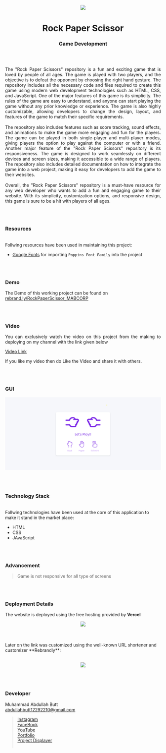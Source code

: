 <p align="center">
  <img src = "#" width="300">
</p>

<h1 align="center">
  Rock Paper Scissor
</h1>

<h3 align="center">
  Game Development
</h3>


<br><br>

<p align="justify">
The "Rock Paper Scissors" repository is a fun and exciting game that is loved by people of all ages. The game is played with two players, and the objective is to defeat the opponent by choosing the right hand gesture. The repository includes all the necessary code and files required to create this game using modern web development technologies such as HTML, CSS, and JavaScript.
One of the major features of this game is its simplicity. The rules of the game are easy to understand, and anyone can start playing the game without any prior knowledge or experience. The game is also highly customizable, allowing developers to change the design, layout, and features of the game to match their specific requirements.
<br><br>
The repository also includes features such as score tracking, sound effects, and animations to make the game more engaging and fun for the players. The game can be played in both single-player and multi-player modes, giving players the option to play against the computer or with a friend.
Another major feature of the "Rock Paper Scissors" repository is its responsiveness. The game is designed to work seamlessly on different devices and screen sizes, making it accessible to a wide range of players. The repository also includes detailed documentation on how to integrate the game into a web project, making it easy for developers to add the game to their websites.
<br><br>
Overall, the "Rock Paper Scissors" repository is a must-have resource for any web developer who wants to add a fun and engaging game to their website. With its simplicity, customization options, and responsive design, this game is sure to be a hit with players of all ages.
</p>


<br><br>
<!-- ................................................................................................................................. -->


### Resources
<br>
Follwing resources have been used in maintaining this project:

- [Google Fonts](https://fonts.google.com/) for importing `Poppins Font Family`  into the project


<br><br>
<!-- ................................................................................................................................. -->


### Demo
<p align="justify">
  The Demo of this working project can be found on <br>
  <a href="https://rebrand.ly/RockPaperScissor_MABCORP">rebrand.ly/RockPaperScissor_MABCORP</a>
</p>


<br><br>
<!-- ................................................................................................................................. -->



### Video
<p align="justify">
You can exclusively watch the video on this project from the making to deploying on my     channel with the link given below<br>

  [Video Link](# ) <br>

  If you like my video then do Like the Video and share it with others.
</p>


<br><br>
<!-- ................................................................................................................................. -->



### GUI
![GUI for this Project](/images/demo.png)


<br><br>
<!-- ................................................................................................................................. -->




### Technology Stack
<br>
Follwing technologies have been used at the core of this application to make it stand in the market place:

- HTML
- CSS
- JAvaScript


<br><br>
<!-- ................................................................................................................................. -->


### Advancement

> Game is not responsive for all type of screens

<br><br>
<!-- ................................................................................................................................. -->


### Deployment Details

The website is deployed using the free hosting provided by **Vercel**
<p align = "center">
  <img src = "https://branditechture.agency/brand-logos/wp-content/uploads/wpdm-cache/Vercel-900x0.png" width = "300">
</p>
<br><br>
Later on the link was customized using the well-known URL shortener and customizer **Rebrandly**:<br><br>
<p align = "center">
  <img src = "https://www.rebrandly.com/images/URL-Shortener.fileextension.svg" width = "300">
</p>


<br><br>
<!-- ................................................................................................................................. -->


### Developer

Muhammad Abdullah Butt <br>
abdullahbutt12292210@gmail.com <br>
> [Instagram](https://www.instagram.com/abdullah.butt.22/)<br>
> [FaceBook](https://www.facebook.com/profile.php?id=100076291614529)<br>
> [YouTube](https://www.youtube.com/channel/UCnuOFQyMywg-KuoN-lmav1Q)<br>
> [Portfolio](https://rebrand.ly/MuhammadAbdullahButt_MABCORP)<br>
> [Project Displayer]( https://rebrand.ly/ProjectDisplayer_MABCORP)
<br><br>
<!-- ................................................................................................................................. -->






